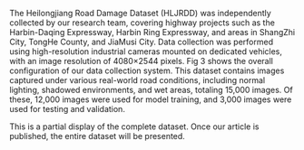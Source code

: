The Heilongjiang Road Damage Dataset (HLJRDD) was independently collected by our research team, covering highway projects such as the Harbin-Daqing Expressway, Harbin Ring Expressway, and areas in ShangZhi City, TongHe County, and JiaMusi City. Data collection was performed using high-resolution industrial cameras mounted on dedicated vehicles, with an image resolution of 4080×2544 pixels. Fig 3 shows the overall configuration of our data collection system. This dataset contains images captured under various real-world road conditions, including normal lighting, shadowed environments, and wet areas, totaling 15,000 images. Of these, 12,000 images were used for model training, and 3,000 images were used for testing and validation. 

This is a partial display of the complete dataset. Once our article is published, the entire dataset will be presented.
